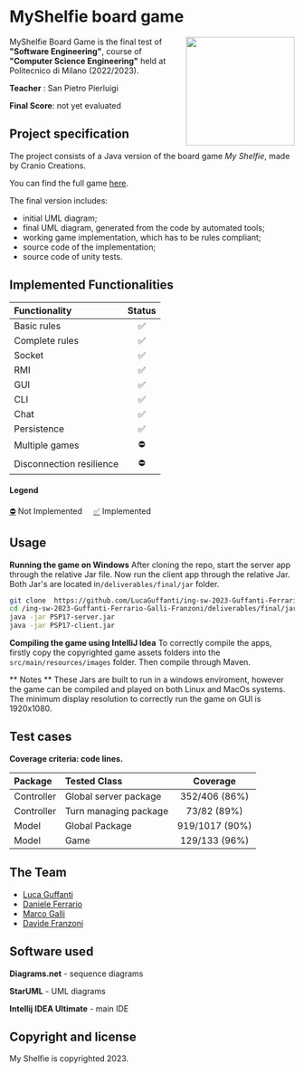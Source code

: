 # MyShelfie board game

<img src="https://www.craniocreations.it/storage/media/products/54/112/My_Shelfie_box_ITA-ENG.png" width=192px height=192 px align="right" />

MyShelfie Board Game is the final test of **"Software Engineering"**, course of **"Computer Science Engineering"** held at Politecnico di Milano (2022/2023).

**Teacher** : San Pietro Pierluigi

**Final Score**: not yet evaluated

## Project specification
The project consists of a Java version of the board game *My Shelfie*, made by Cranio Creations.

You can find the full game [here](https://www.craniocreations.it/prodotto/my-shelfie).

The final version includes:
* initial UML diagram;
* final UML diagram, generated from the code by automated tools;
* working game implementation, which has to be rules compliant;
* source code of the implementation;
* source code of unity tests.

<!--
## Find out more

| **[Installation][installation-link]**     | **[Compiling][compiling-link]**     |    **[Running][running-link]**       | **[Javadocs][javadocs]** | **[Troubleshooting][troubleshooting-link]**
|-------------------------------------|-------------------------------------|-------------------------------------|-------------------------------------|-------------------------------------|
| [![i1][installation-image]][installation-link] | [![i2][compiling-image]][compiling-link] | [![i4][running-image]][running-link] | [![i3][javadocs-image]][javadocs] | [![i5][troubleshooting-image]][troubleshooting-link]
-->

## Implemented Functionalities
| Functionality | Status |
|:-----------------------|:------------------------------------:|
| Basic rules |✅|
| Complete rules |✅|
| Socket |✅|
| RMI |✅|
| GUI |✅|
| CLI |✅|
| Chat|✅|
| Persistence |✅|
| Multiple games | ⛔|
| Disconnection resilience | ⛔|

#### Legend
[⛔]() Not Implemented &nbsp;&nbsp;&nbsp;&nbsp;[✅]() Implemented

## Usage
**Running the game on Windows**
After cloning the repo, start the server app through the relative Jar file. Now run the client app through the relative Jar. Both Jar's are located in`/deliverables/final/jar` folder.  



```bash
git clone  https://github.com/LucaGuffanti/ing-sw-2023-Guffanti-Ferrario-Galli-Franzoni
cd /ing-sw-2023-Guffanti-Ferrario-Galli-Franzoni/deliverables/final/jar
java -jar PSP17-server.jar
java -jar PSP17-client.jar
```



**Compiling the game using IntelliJ Idea**
To correctly compile the apps, firstly copy the copyrighted game assets folders into the `src/main/resources/images` folder. Then compile through Maven.

** Notes **
These Jars are built to run in a windows enviroment, however the game can be compiled and played on both Linux and MacOs systems. The minimum display resolution to correctly run the game on GUI is 1920x1080.

## Test cases

**Coverage criteria: code lines.**

| Package |Tested Class | Coverage |
|:-----------------------|:------------------|:------------------------------------:|
| Controller | Global server package | 352/406 (86%)
| Controller | Turn managing package | 73/82 (89%)
| Model | Global Package | 919/1017 (90%)
| Model | Game | 129/133 (96%)


## The Team
* [Luca Guffanti](https://github.com/LucaGuffanti)
* [Daniele Ferrario](https://github.com/Ferraah)
* [Marco Galli](https://github.com/Me-P-eM)
* [Davide Franzoni](https://github.com/elfr4nz0)


## Software used
**Diagrams.net** - sequence diagrams

**StarUML** - UML diagrams

**Intellij IDEA Ultimate** - main IDE 

## Copyright and license

My Shelfie is copyrighted 2023.
